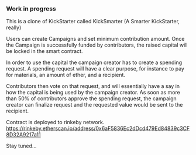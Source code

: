 ### Work in progress

This is a clone of KickStarter called KickSmarter (A Smarter KickStarter, really)

Users can create Campaigns and set minimum contribution amount. Once the Campaign is successfully funded by contributors, the raised capital will be locked in the smart contract.

In order to use the capital the campaign creator has to create a spending request. A spending request will have a clear purpose, for instance to pay for materials, an amount of ether, and a recipient.

Contributors then vote on that request, and will essentially have a say in how
the capital is being used by the campaign creator. As soon as more than 50% of contributors approve the spending request, the campaign creator can finalize request and the requested value would be sent to the recipient.

Contract is deployed to rinkeby network.
https://rinkeby.etherscan.io/address/0x6aF5836Ec2dDcd479Ed84839c3CF8D32A9217a11

Stay tuned...
